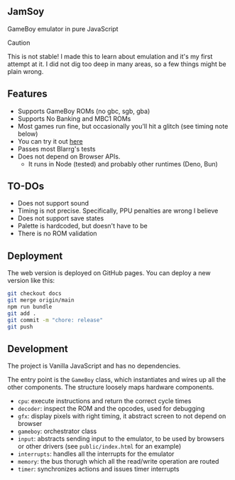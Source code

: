JamSoy
---

GameBoy emulator in pure JavaScript

> [!CAUTION]
> This is not stable! I made this to learn about emulation and it's my first attempt at it. I did not dig too deep in many areas, so a few things might be plain wrong.

## Features

* Supports GameBoy ROMs (no gbc, sgb, gba)
* Supports No Banking and MBC1 ROMs
* Most games run fine, but occasionally you'll hit a glitch (see timing note below)
* You can try it out [here](https://shikaan.github.io/jamsoy/)
* Passes most Blarrg's tests
* Does not depend on Browser APIs.
  * It runs in Node (tested) and probably other runtimes (Deno, Bun)

## TO-DOs

* Does not support sound
* Timing is not precise. Specifically, PPU penalties are wrong I believe
* Does not support save states
* Palette is hardcoded, but doesn't have to be
* There is no ROM validation

## Deployment

The web version is deployed on GitHub pages. You can deploy a new version like this:

```sh
git checkout docs
git merge origin/main
npm run bundle
git add .
git commit -m "chore: release"
git push
```

## Development

The project is Vanilla JavaScript and has no dependencies.

The entry point is the `GameBoy` class, which instantiates and wires up all the
other components. The structure loosely maps hardware components.

* `cpu`: execute instructions and return the correct cycle times
* `decoder`: inspect the ROM and the opcodes, used for debugging
* `gfx`: display pixels with right timing, it abstract screen to not depend on browser
* `gameboy`: orchestrator class
* `input`: abstracts sending input to the emulator, to be used by browsers or other drivers (see `public/index.html` for an example)
* `interrupts`: handles all the interrupts for the emulator
* `memory`: the bus thorugh which all the read/write operation are routed
* `timer`: synchronizes actions and issues timer interrupts 